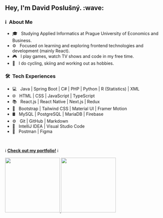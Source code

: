 <h2> Hey, I'm David Poslušný. :wave:</h2>

<h3> ℹ️ &nbsp;About Me </h3>

- 🎓 &nbsp; Studying Applied Informatics at Prague University of Economics and Business.
- ⚙ &nbsp; Focused on learning and exploring frontend technologies and development (mainly React).
- 🎮 &nbsp; I play games, watch TV shows and code in my free time.
- 🎨 &nbsp; I do cycling, skiing and working out as hobbies.

<h3> 🛠 &nbsp;Tech Experiences</h3>

- 💻 &nbsp; Java | Spring Boot | C# | PHP | Python | R (Statistics) | XML
- 🌐 &nbsp; HTML | CSS | JavaScript | TypeScript
- 📚 &nbsp; React.js | React Native | Next.js | Redux
- 🎨 &nbsp; Bootstrap | Tailwind CSS | Material UI | Framer Motion
- 🛢 &nbsp; MySQL | PostgreSQL | MariaDB | Firebase
- ⚙️ &nbsp; Git | GitHub | Markdown
- 🔧 &nbsp; IntelliJ IDEA | Visual Studio Code
- 📐 &nbsp; Postman | Figma
<br/>

ℹ️ [**Check out my portfolio!**](https://davidposlusny.netlify.app/) ℹ️

<a href="https://github.com/itsDaiton">
  <img height="180em" src="https://github-readme-stats.vercel.app/api?username=itsDaiton&theme=buefy&show_icons=true" />
  <img height="180em" src="https://github-readme-stats.vercel.app/api/top-langs/?username=itsDaiton&theme=buefy&layout=compact" />
</a>

<br/>
